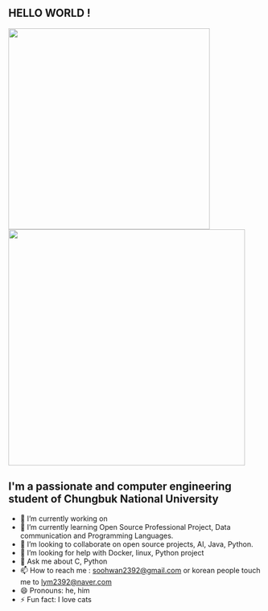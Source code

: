 ## HELLO WORLD !
<p float="left">
  <img src ="https://media.giphy.com/media/JIX9t2j0ZTN9S/giphy.gif" width="400"/>
  <img src="https://media.giphy.com/media/sIIhZliB2McAo/giphy.gif" width="470"/>
</p>

## I'm a passionate and  computer engineering student of Chungbuk National University 

- 🔭 I’m currently working on 
- 🌱 I’m currently learning Open Source Professional Project, Data communication and Programming Languages. 
- 👯 I’m looking to collaborate on open source projects, AI, Java, Python.
- 🤔 I’m looking for help with Docker, linux, Python project
- 💬 Ask me about C, Python
- 📫 How to reach me : soohwan2392@gmail.com or korean people touch me to lym2392@naver.com
- 😄 Pronouns: he, him
- ⚡ Fun fact: I love cats 

